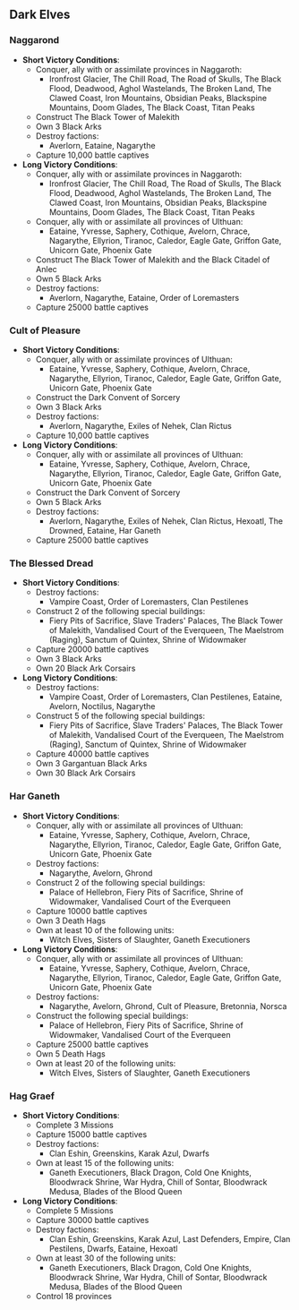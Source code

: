 ## Dark Elves

### Naggarond

* **Short Victory Conditions**:
	* Conquer, ally with or assimilate provinces in Naggaroth:
	    * Ironfrost Glacier, The Chill Road, The Road of Skulls, The Black Flood, Deadwood, Aghol Wastelands, The Broken 
	    Land, The Clawed Coast, Iron Mountains, Obsidian Peaks, Blackspine Mountains, Doom Glades, The Black Coast, 
	    Titan Peaks
	* Construct The Black Tower of Malekith
	* Own 3 Black Arks
	* Destroy factions:
	    * Averlorn, Eataine, Nagarythe
	* Capture 10,000 battle captives
* **Long Victory Conditions**:
	* Conquer, ally with or assimilate provinces in Naggaroth:
	    * Ironfrost Glacier, The Chill Road, The Road of Skulls, The Black Flood, Deadwood, Aghol Wastelands, The Broken 
	    Land, The Clawed Coast, Iron Mountains, Obsidian Peaks, Blackspine Mountains, Doom Glades, The Black Coast, 
	    Titan Peaks
	* Conquer, ally with or assimilate all provinces of Ulthuan:
	    * Eataine, Yvresse, Saphery, Cothique, Avelorn, Chrace, Nagarythe, Ellyrion, Tiranoc, Caledor, Eagle Gate, 
	    Griffon Gate, Unicorn Gate, Phoenix Gate
	* Construct The Black Tower of Malekith and the Black Citadel of Anlec
	* Own 5 Black Arks
	* Destroy factions:
	    * Averlorn, Nagarythe, Eataine, Order of Loremasters
	* Capture 25000 battle captives

### Cult of Pleasure

* **Short Victory Conditions**:
	* Conquer, ally with or assimilate provinces of Ulthuan:
	    * Eataine, Yvresse, Saphery, Cothique, Avelorn, Chrace, Nagarythe, Ellyrion, Tiranoc, Caledor, Eagle Gate, 
	    Griffon Gate, Unicorn Gate, Phoenix Gate
	* Construct the Dark Convent of Sorcery
	* Own 3 Black Arks
	* Destroy factions:
	    * Averlorn, Nagarythe, Exiles of Nehek, Clan Rictus
	* Capture 10,000 battle captives
* **Long Victory Conditions**:
	* Conquer, ally with or assimilate all provinces of Ulthuan:
	    * Eataine, Yvresse, Saphery, Cothique, Avelorn, Chrace, Nagarythe, Ellyrion, Tiranoc, Caledor, Eagle Gate, 
	    Griffon Gate, Unicorn Gate, Phoenix Gate
	* Construct the Dark Convent of Sorcery
	* Own 5 Black Arks
	* Destroy factions:
	    * Averlorn, Nagarythe, Exiles of Nehek, Clan Rictus, Hexoatl, The Drowned, Eataine, Har Ganeth
	* Capture 25000 battle captives

### The Blessed Dread

* **Short Victory Conditions**:
	* Destroy factions:
	    * Vampire Coast, Order of Loremasters, Clan Pestilenes
	* Construct 2 of the following special buildings:
	    * Fiery Pits of Sacrifice, Slave Traders' Palaces, The Black Tower of Malekith, Vandalised Court of the 
	    Everqueen, The Maelstrom (Raging), Sanctum of Quintex, Shrine of Widowmaker
    * Capture 20000 battle captives
    * Own 3 Black Arks
    * Own 20 Black Ark Corsairs
* **Long Victory Conditions**:
	* Destroy factions:
	    * Vampire Coast, Order of Loremasters, Clan Pestilenes, Eataine, Avelorn, Noctilus, Nagarythe
	* Construct 5 of the following special buildings:
	    * Fiery Pits of Sacrifice, Slave Traders' Palaces, The Black Tower of Malekith, Vandalised Court of the 
	    Everqueen, The Maelstrom (Raging), Sanctum of Quintex, Shrine of Widowmaker
    * Capture 40000 battle captives
    * Own 3 Gargantuan Black Arks
    * Own 30 Black Ark Corsairs

### Har Ganeth

* **Short Victory Conditions**:
	* Conquer, ally with or assimilate all provinces of Ulthuan:
	    * Eataine, Yvresse, Saphery, Cothique, Avelorn, Chrace, Nagarythe, Ellyrion, Tiranoc, Caledor, Eagle Gate, 
	    Griffon Gate, Unicorn Gate, Phoenix Gate
	* Destroy factions:
	    * Nagarythe, Avelorn, Ghrond
	* Construct 2 of the following special buildings:
	    * Palace of Hellebron, Fiery Pits of Sacrifice, Shrine of Widowmaker, Vandalised Court of the 
	    Everqueen
    * Capture 10000 battle captives
    * Own 3 Death Hags
    * Own at least 10 of the following units:
        * Witch Elves, Sisters of Slaughter, Ganeth Executioners
* **Long Victory Conditions**:
	* Conquer, ally with or assimilate all provinces of Ulthuan:
	    * Eataine, Yvresse, Saphery, Cothique, Avelorn, Chrace, Nagarythe, Ellyrion, Tiranoc, Caledor, Eagle Gate, 
	    Griffon Gate, Unicorn Gate, Phoenix Gate
	* Destroy factions:
	    * Nagarythe, Avelorn, Ghrond, Cult of Pleasure, Bretonnia, Norsca
	* Construct the following special buildings:
	    * Palace of Hellebron, Fiery Pits of Sacrifice, Shrine of Widowmaker, Vandalised Court of the 
	    Everqueen
    * Capture 25000 battle captives
    * Own 5 Death Hags
    * Own at least 20 of the following units:
        * Witch Elves, Sisters of Slaughter, Ganeth Executioners

### Hag Graef

* **Short Victory Conditions**:
	* Complete 3 Missions
	* Capture 15000 battle captives
	* Destroy factions:
	    * Clan Eshin, Greenskins, Karak Azul, Dwarfs 
	* Own at least 15 of the following units:
	    * Ganeth Executioners, Black Dragon, Cold One Knights, Bloodwrack Shrine, War Hydra, Chill of Sontar, Bloodwrack 
	    Medusa, Blades of the Blood Queen
* **Long Victory Conditions**:
	* Complete 5 Missions
	* Capture 30000 battle captives
	* Destroy factions:
	    * Clan Eshin, Greenskins, Karak Azul, Last Defenders, Empire, Clan Pestilens, Dwarfs, Eataine, Hexoatl
	* Own at least 30 of the following units:
	    * Ganeth Executioners, Black Dragon, Cold One Knights, Bloodwrack Shrine, War Hydra, Chill of Sontar, Bloodwrack 
	    Medusa, Blades of the Blood Queen
	* Control 18 provinces
